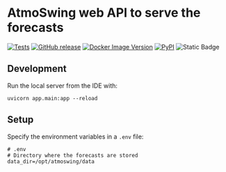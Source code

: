 # AtmoSwing web API to serve the forecasts

[![Tests](https://github.com/atmoswing/atmoswing-api/actions/workflows/tests.yml/badge.svg)](https://github.com/atmoswing/atmoswing-api/actions/workflows/tests.yml)
[![GitHub release](https://img.shields.io/github/v/release/atmoswing/atmoswing-api?color=blue)](https://github.com/atmoswing/atmoswing-api)
[![Docker Image Version](https://img.shields.io/docker/v/atmoswing/atmoswing-api?color=blue)](https://hub.docker.com/r/atmoswing/atmoswing-api)
[![PyPI](https://img.shields.io/pypi/v/atmoswing-api?color=blue)](https://pypi.org/project/atmoswing-api/)
![Static Badge](https://img.shields.io/badge/python-%3E%3D3.10-blue)

## Development

Run the local server from the IDE with: 

    uvicorn app.main:app --reload

## Setup

Specify the environment variables in a `.env` file:

```dotenv
# .env
# Directory where the forecasts are stored
data_dir=/opt/atmoswing/data
```